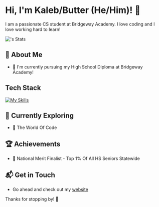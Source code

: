 # Hi, I'm Kaleb/Butter (He/Him)! 👋

I am a passionate CS student at Bridgeway Academy. I love coding and I love working hard to learn!

![<username>'s Stats](https://github-readme-stats.vercel.app/api?username=KKbutter2281&theme=vue-dark&show_icons=true&hide_border=true&count_private=true)

## 🚀 About Me

- 🔭 I'm currently pursuing my High School Diploma at Bridgeway Academy!


## Tech Stack
[![My Skills](https://skillicons.dev/icons?i=js,html,css,vercel,vue,react,nextjs,gmail,github,gitlab,tailwind,vscode,windows,nginx,nodejs)](https://skillicons.dev)

## 🌱 Currently Exploring

- 🚀 The World Of Code

 ## 🏆 Achievements

- 🌟 National Merit Finalist - Top 1% Of All HS Seniors Statewide


## 📬 Get in Touch

- Go ahead and check out my [website](https://kkbutter.me)

Thanks for stopping by! 🚀

